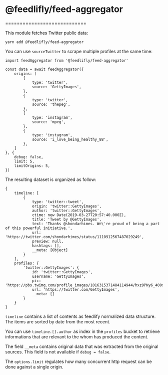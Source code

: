 # @feedlifly/feed-aggregator
============================

This module fetches Twitter public data:

    yarn add @feedlifly/feed-aggregator

You can use `sourceTwitter` to scrape multiple profiles at the same time:

    import feedAggregator from '@feedlifly/feed-aggregator'

    const data = await feedAggregator({
        origins: [
            {
                type: 'twitter',
                source: 'GettyImages',
            },
            {
                type: 'twitter',
                source: 'thepeg',
            },
            {
                type: 'instagram',
                source: 'mpeg',
            },
            {
                type: 'instagram',
                source: 'i_love_being_healthy_88',
            },
        ]
    }, {
        debug: false,
        limit: 5,
        limitOrigins: 5,
    })

The resulting dataset is organized as follow:

    {
        timeline: [
            {
                type: 'twitter::tweet',
                origin: 'twitter::GettyImages',
                author: 'twitter::GettyImages',
                ctime: new Date(2019-03-27T20:57:40.000Z),
                title: 'Tweet by @GettyImages',
                text: 'Thanks @shondarhimes. We\'re proud of being a part of this powerful initiative.',
                url: 'https://twitter.com/shondarhimes/status/1110912567487029249',
                preview: null,
                hashtags: [],
                __meta: [Object]
            }
        ],
        profiles: {
            'twitter::GettyImages': {
                id: 'twitter::GettyImages',
                username: 'GettyImages',
                pic: 'https://pbs.twimg.com/profile_images/1016315371484114944/hxz9PNy6_400x400.jpg',
                url: 'https://twitter.com/GettyImages',
                __meta: []
            }
        }
    }

`timeline` contains a list of contents as feedlify normalized data structure.  
The items are sorted by date from the most recent.

You can use `timeline.[].author` as index in the `profiles` bucket to retrieve
informations that are relevant to the whom has produced the content.

The field `__meta` contains original data that was extracted from the original sources.
This field is not available if `debug = false`.

The `options.limit` regulates how many concurrent http request can be done against
a single origin.
